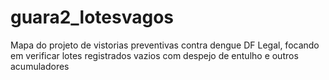 # guara2_lotesvagos
Mapa do projeto de vistorias preventivas contra dengue DF Legal, focando em verificar lotes registrados vazios com despejo de entulho e outros acumuladores 
